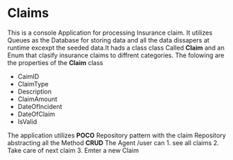# Claims

This is a console Application for processing  Insurance claim. It utilizes Queues as the Database for storing data
and all the data dissapers at runtime excexpt the seeded data.It hads a class class Called **Claim** and an Enum that 
clasify insurance claims to diffrent categories.
The folowing are the properties of the **Claim** class


- CaimID
-  ClaimType
-  Description
- ClaimAmount
- DateOfIncident
- DateOfClaim
- IsValid


The application utilizes **POCO** Repository pattern with the claim Repository abstracting all the Method **CRUD**
The Agent /user can 
    1. see all claims
    2. Take care of next claim 
    3. Emter a new Claim

